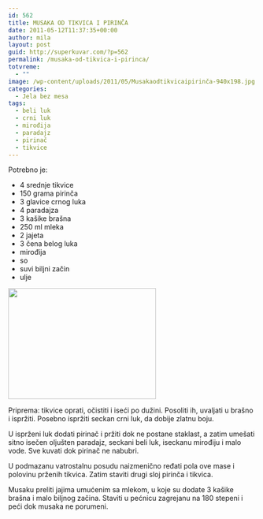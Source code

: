```yaml
---
id: 562
title: MUSAKA OD TIKVICA I PIRINČA
date: 2011-05-12T11:37:35+00:00
author: mila
layout: post
guid: http://superkuvar.com/?p=562
permalink: /musaka-od-tikvica-i-pirinca/
totvreme:
  - ""
image: /wp-content/uploads/2011/05/Musakaodtikvicaipirinča-940x198.jpg
categories:
  - Jela bez mesa
tags:
  - beli luk
  - crni luk
  - mirođija
  - paradajz
  - pirinač
  - tikvice
---
```

Potrebno je:

  * 4 srednje tikvice
  * 150 grama pirinča
  * 3 glavice crnog luka
  * 4 paradajza
  * 3 kašike brašna
  * 250 ml mleka
  * 2 jajeta
  * 3 čena belog luka
  * mirođija
  * so
  * suvi biljni začin
  * ulje

<img class="alignnone size-medium wp-image-3517" title="Musakaodtikvicaipirinča" src="//superkuvar.com/wp-content/uploads/2011/05/Musakaodtikvicaipirin%C4%8Da-300x225.jpg" alt="" width="300" height="225" /> 

Priprema: tikvice oprati, očistiti i iseći po dužini. Posoliti ih, uvaljati u brašno i ispržiti. Posebno ispržiti seckan crni luk, da dobije zlatnu boju.

U isprženi luk dodati pirinač i pržiti dok ne postane staklast, a zatim umešati sitno isečen oljušten paradajz, seckani beli luk, iseckanu mirođiju i malo vode. Sve kuvati dok pirinač ne nabubri.

U podmazanu vatrostalnu posudu naizmenično ređati pola ove mase i polovinu prženih tikvica. Zatim staviti drugi sloj pirinča i tikvica.

Musaku preliti jajima umućenim sa mlekom, u koje su dodate 3 kašike brašna i malo biljnog začina. Staviti u pećnicu zagrejanu na 180 stepeni i peći dok musaka ne porumeni.
